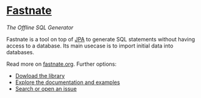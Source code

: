 [Fastnate](http://fastnate.org)
============

*The Offline SQL Generator*

Fastnate is a tool on top of [JPA](http://www.oracle.com/technetwork/java/javaee/tech/persistence-jsp-140049.html "Java Persistence API")
to generate SQL statements without having access to a database. Its main usecase is to import initial data into databases.

Read more on [fastnate.org](http://fastnate.org).
Further options:
* [Dowload the library](http://fastnate.org#download)
* [Explore the documentation and examples](https://github.com/liefke/org.fastnate/wiki)
* [Search or open an issue](https://github.com/liefke/org.fastnate/issues)
